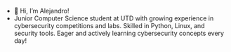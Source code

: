 - 👋 Hi, I’m Alejandro!
- Junior Computer Science student at UTD with growing experience in cybersecurity competitions and labs. Skilled in Python,
Linux, and security tools. Eager and actively learning cybersecurity concepts every day!


<!---
Adelb150/Adelb150 is a ✨ special ✨ repository because its `README.md` (this file) appears on your GitHub profile.
You can click the Preview link to take a look at your changes.
--->
